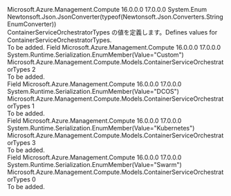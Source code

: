 <Type Name="ContainerServiceOrchestratorTypes" FullName="Microsoft.Azure.Management.Compute.Models.ContainerServiceOrchestratorTypes">
  <TypeSignature Language="C#" Value="public enum ContainerServiceOrchestratorTypes" />
  <TypeSignature Language="ILAsm" Value=".class public auto ansi sealed ContainerServiceOrchestratorTypes extends System.Enum" />
  <TypeSignature Language="DocId" Value="T:Microsoft.Azure.Management.Compute.Models.ContainerServiceOrchestratorTypes" />
  <TypeSignature Language="VB.NET" Value="Public Enum ContainerServiceOrchestratorTypes" />
  <TypeSignature Language="F#" Value="type ContainerServiceOrchestratorTypes = " />
  <AssemblyInfo>
    <AssemblyName>Microsoft.Azure.Management.Compute</AssemblyName>
    <AssemblyVersion>16.0.0.0</AssemblyVersion>
    <AssemblyVersion>17.0.0.0</AssemblyVersion>
  </AssemblyInfo>
  <Base>
    <BaseTypeName>System.Enum</BaseTypeName>
  </Base>
  <Attributes>
    <Attribute>
      <AttributeName>Newtonsoft.Json.JsonConverter(typeof(Newtonsoft.Json.Converters.StringEnumConverter))</AttributeName>
    </Attribute>
  </Attributes>
  <Docs>
    <summary>
            <span data-ttu-id="df4af-101">ContainerServiceOrchestratorTypes の値を定義します。</span><span class="sxs-lookup"><span data-stu-id="df4af-101">Defines values for ContainerServiceOrchestratorTypes.</span></span>
            </summary>
    <remarks>To be added.</remarks>
  </Docs>
  <Members>
    <Member MemberName="Custom">
      <MemberSignature Language="C#" Value="Custom" />
      <MemberSignature Language="ILAsm" Value=".field public static literal valuetype Microsoft.Azure.Management.Compute.Models.ContainerServiceOrchestratorTypes Custom = int32(2)" />
      <MemberSignature Language="DocId" Value="F:Microsoft.Azure.Management.Compute.Models.ContainerServiceOrchestratorTypes.Custom" />
      <MemberSignature Language="VB.NET" Value="Custom" />
      <MemberSignature Language="F#" Value="Custom = 2" Usage="Microsoft.Azure.Management.Compute.Models.ContainerServiceOrchestratorTypes.Custom" />
      <MemberType>Field</MemberType>
      <AssemblyInfo>
        <AssemblyName>Microsoft.Azure.Management.Compute</AssemblyName>
        <AssemblyVersion>16.0.0.0</AssemblyVersion>
        <AssemblyVersion>17.0.0.0</AssemblyVersion>
      </AssemblyInfo>
      <Attributes>
        <Attribute>
          <AttributeName>System.Runtime.Serialization.EnumMember(Value="Custom")</AttributeName>
        </Attribute>
      </Attributes>
      <ReturnValue>
        <ReturnType>Microsoft.Azure.Management.Compute.Models.ContainerServiceOrchestratorTypes</ReturnType>
      </ReturnValue>
      <MemberValue>2</MemberValue>
      <Docs>
        <summary>To be added.</summary>
      </Docs>
    </Member>
    <Member MemberName="DCOS">
      <MemberSignature Language="C#" Value="DCOS" />
      <MemberSignature Language="ILAsm" Value=".field public static literal valuetype Microsoft.Azure.Management.Compute.Models.ContainerServiceOrchestratorTypes DCOS = int32(1)" />
      <MemberSignature Language="DocId" Value="F:Microsoft.Azure.Management.Compute.Models.ContainerServiceOrchestratorTypes.DCOS" />
      <MemberSignature Language="VB.NET" Value="DCOS" />
      <MemberSignature Language="F#" Value="DCOS = 1" Usage="Microsoft.Azure.Management.Compute.Models.ContainerServiceOrchestratorTypes.DCOS" />
      <MemberType>Field</MemberType>
      <AssemblyInfo>
        <AssemblyName>Microsoft.Azure.Management.Compute</AssemblyName>
        <AssemblyVersion>16.0.0.0</AssemblyVersion>
        <AssemblyVersion>17.0.0.0</AssemblyVersion>
      </AssemblyInfo>
      <Attributes>
        <Attribute>
          <AttributeName>System.Runtime.Serialization.EnumMember(Value="DCOS")</AttributeName>
        </Attribute>
      </Attributes>
      <ReturnValue>
        <ReturnType>Microsoft.Azure.Management.Compute.Models.ContainerServiceOrchestratorTypes</ReturnType>
      </ReturnValue>
      <MemberValue>1</MemberValue>
      <Docs>
        <summary>To be added.</summary>
      </Docs>
    </Member>
    <Member MemberName="Kubernetes">
      <MemberSignature Language="C#" Value="Kubernetes" />
      <MemberSignature Language="ILAsm" Value=".field public static literal valuetype Microsoft.Azure.Management.Compute.Models.ContainerServiceOrchestratorTypes Kubernetes = int32(3)" />
      <MemberSignature Language="DocId" Value="F:Microsoft.Azure.Management.Compute.Models.ContainerServiceOrchestratorTypes.Kubernetes" />
      <MemberSignature Language="VB.NET" Value="Kubernetes" />
      <MemberSignature Language="F#" Value="Kubernetes = 3" Usage="Microsoft.Azure.Management.Compute.Models.ContainerServiceOrchestratorTypes.Kubernetes" />
      <MemberType>Field</MemberType>
      <AssemblyInfo>
        <AssemblyName>Microsoft.Azure.Management.Compute</AssemblyName>
        <AssemblyVersion>16.0.0.0</AssemblyVersion>
        <AssemblyVersion>17.0.0.0</AssemblyVersion>
      </AssemblyInfo>
      <Attributes>
        <Attribute>
          <AttributeName>System.Runtime.Serialization.EnumMember(Value="Kubernetes")</AttributeName>
        </Attribute>
      </Attributes>
      <ReturnValue>
        <ReturnType>Microsoft.Azure.Management.Compute.Models.ContainerServiceOrchestratorTypes</ReturnType>
      </ReturnValue>
      <MemberValue>3</MemberValue>
      <Docs>
        <summary>To be added.</summary>
      </Docs>
    </Member>
    <Member MemberName="Swarm">
      <MemberSignature Language="C#" Value="Swarm" />
      <MemberSignature Language="ILAsm" Value=".field public static literal valuetype Microsoft.Azure.Management.Compute.Models.ContainerServiceOrchestratorTypes Swarm = int32(0)" />
      <MemberSignature Language="DocId" Value="F:Microsoft.Azure.Management.Compute.Models.ContainerServiceOrchestratorTypes.Swarm" />
      <MemberSignature Language="VB.NET" Value="Swarm" />
      <MemberSignature Language="F#" Value="Swarm = 0" Usage="Microsoft.Azure.Management.Compute.Models.ContainerServiceOrchestratorTypes.Swarm" />
      <MemberType>Field</MemberType>
      <AssemblyInfo>
        <AssemblyName>Microsoft.Azure.Management.Compute</AssemblyName>
        <AssemblyVersion>16.0.0.0</AssemblyVersion>
        <AssemblyVersion>17.0.0.0</AssemblyVersion>
      </AssemblyInfo>
      <Attributes>
        <Attribute>
          <AttributeName>System.Runtime.Serialization.EnumMember(Value="Swarm")</AttributeName>
        </Attribute>
      </Attributes>
      <ReturnValue>
        <ReturnType>Microsoft.Azure.Management.Compute.Models.ContainerServiceOrchestratorTypes</ReturnType>
      </ReturnValue>
      <MemberValue>0</MemberValue>
      <Docs>
        <summary>To be added.</summary>
      </Docs>
    </Member>
  </Members>
</Type>